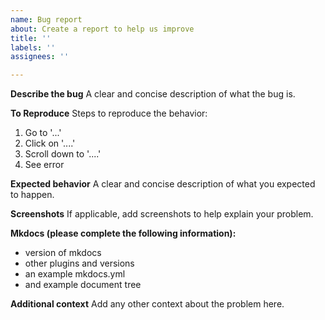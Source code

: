 ```yaml
---
name: Bug report
about: Create a report to help us improve
title: ''
labels: ''
assignees: ''

---
```


**Describe the bug**
A clear and concise description of what the bug is.

**To Reproduce**
Steps to reproduce the behavior:
1. Go to '...'
2. Click on '....'
3. Scroll down to '....'
4. See error

**Expected behavior**
A clear and concise description of what you expected to happen.

**Screenshots**
If applicable, add screenshots to help explain your problem.

**Mkdocs (please complete the following information):**
 - version of mkdocs
 - other plugins and versions
 - an example mkdocs.yml
 - and example document tree

**Additional context**
Add any other context about the problem here.
